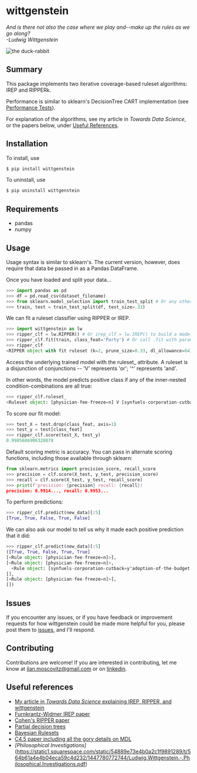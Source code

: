 # wittgenstein

_And is there not also the case where we play and--make up the rules as we go along?  
  -Ludwig Wittgenstein_

![the duck-rabbit](https://github.com/imoscovitz/wittgenstein/blob/master/duck-rabbit.jpg)

## Summary

This package implements two iterative coverage-based ruleset algorithms: IREP and RIPPERk.

Performance is similar to sklearn's DecisionTree CART implementation (see [Performance Tests](https://github.com/imoscovitz/ruleset/blob/master/Performance%20Tests.ipynb)).

For explanation of the algorithms, see my article in _Towards Data Science_, or the papers below, under [Useful References](https://github.com/imoscovitz/wittgenstein#useful-references).

## Installation

To install, use
```bash
$ pip install wittgenstein
```

To uninstall, use
```bash
$ pip uninstall wittgenstein
```

## Requirements
- pandas
- numpy

## Usage

Usage syntax is similar to sklearn's. The current version, however, does require that data be passed in as a Pandas DataFrame.

Once you have loaded and split your data...
```python
>>> import pandas as pd
>>> df = pd.read_csv(dataset_filename)
>>> from sklearn.model_selection import train_test_split # Or any other mechanism you want to use for data partitioning
>>> train, test = train_test_split(df, test_size=.33)
```
We can fit a ruleset classifier using RIPPER or IREP.
```python
>>> import wittgenstein as lw
>>> ripper_clf = lw.RIPPER() # Or irep_clf = lw.IREP() to build a model using IREP
>>> ripper_clf.fit(train, class_feat='Party') # Or call .fit with params train_X, train_y
>>> ripper_clf
<RIPPER object with fit ruleset (k=2, prune_size=0.33, dl_allowance=64)> # Hyperparameter details available in the docstrings and TDS article below
```

Access the underlying trained model with the ruleset_ attribute. A ruleset is a disjunction of conjunctions -- 'V' represents 'or'; '^' represents 'and'.

In other words, the model predicts positive class if any of the inner-nested condition-combinations are all true:
```python
>>> ripper_clf.ruleset_
<Ruleset object: [physician-fee-freeze=n] V [synfuels-corporation-cutback=y^adoption-of-the-budget-resolution=y^anti-satellite-test-ban=n]>
```
To score our fit model:
```python
>>> test_X = test.drop(class_feat, axis=1)
>>> test_y = test[class_feat]
>>> ripper_clf.score(test_X, test_y)
0.9985686906328078
```
Default scoring metric is accuracy. You can pass in alternate scoring functions, including those available through sklearn:
```python
from sklearn.metrics import precision_score, recall_score
>>> precision = clf.score(X_test, y_test, precision_score)
>>> recall = clf.score(X_test, y_test, recall_score)
>>> print(f'precision: {precision} recall: {recall})
precision: 0.9914..., recall: 0.9953...
```
To perform predictions:
```python
>>> ripper_clf.predict(new_data)[:5]
[True, True, False, True, False]
```
We can also ask our model to tell us why it made each positive prediction that it did:
```python
>>> ripper_clf.predict(new_data)[:5]
([True, True, False, True, True]
[<Rule object: [physician-fee-freeze=n]>],
[<Rule object: [physician-fee-freeze=n]>,
  <Rule object: [synfuels-corporation-cutback=y^adoption-of-the-budget-resolution=y^anti-satellite-test-ban=n]>], # This example met multiple sufficient conditions for a positive prediction
[],
[<Rule object: [physician-fee-freeze=n]>],
[])
```

## Issues
If you encounter any issues, or if you have feedback or improvement requests for how wittgenstein could be made more helpful for you, please post them to [issues](https://github.com/imoscovitz/wittgenstein/issues), and I'll respond.

## Contributing
Contributions are welcome! If you are interested in contributing, let me know at ilan.moscovitz@gmail.com or on [linkedin](https://www.linkedin.com/in/ilan-moscovitz/).

## Useful references
- [My article in _Towards Data Science_ explaining IREP, RIPPER, and wittgenstein](https://towardsdatascience.com/how-to-perform-explainable-machine-learning-classification-without-any-trees-873db4192c68)
- [Furnkrantz-Widmer IREP paper](https://pdfs.semanticscholar.org/f67e/bb7b392f51076899f58c53bf57d5e71e36e9.pdf)
- [Cohen's RIPPER paper](http://citeseerx.ist.psu.edu/viewdoc/download?doi=10.1.1.107.2612&rep=rep1&type=pdf)
- [Partial decision trees](https://researchcommons.waikato.ac.nz/bitstream/handle/10289/1047/uow-cs-wp-1998-02.pdf?sequence=1&isAllowed=y)
- [Bayesian Rulesets](https://pdfs.semanticscholar.org/bb51/b3046f6ff607deb218792347cb0e9b0b621a.pdf)
- [C4.5 paper including all the gory details on MDL](https://pdfs.semanticscholar.org/cb94/e3d981a5e1901793c6bfedd93ce9cc07885d.pdf)
- _[Philosophical Investigations]_(https://static1.squarespace.com/static/54889e73e4b0a2c1f9891289/t/564b61a4e4b04eca59c4d232/1447780772744/Ludwig.Wittgenstein.-.Philosophical.Investigations.pdf)
